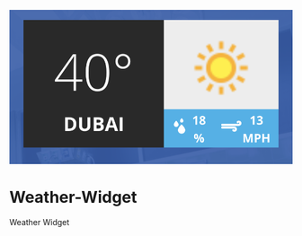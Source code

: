 ![sample.png](https://github.com/mahmoudhtayem87/Weather-Widget/blob/main/Images/sample.png?raw=true)
# Weather-Widget

Weather Widget

